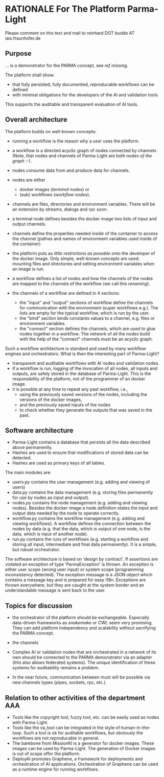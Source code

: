 # RATIONALE For The Platform Parma-Light

Please comment on this text and mail to reinhard DOT budde AT iais.fraunhofer.de

## Purpose

... is a demonstrator for the PARMA concept, see _ref missing_.

The platform shall show:

- that fully persisted, fully documented, reproducable workflows can be defined
- with minimal obligations for the developers of the AI and validation tools

This supports the auditable and transparent evaluation of AI tools.

## Overall architecture

The platform builds on well-known concepts:

- running a workflow is the reason why a user uses the platform.
- a workflow is a directed acyclic graph of nodes connected by channels (Note, that nodes and channels of Parma-Light are both _nodes of the graph_ :-).
- nodes consume data from and produce data for channels.
- nodes are either
  - docker images (_terminal nodes_) or
  - (sub) workflows (_workflow nodes_).
- channels are files, directories and environment variables. There will be an extension by streams, dialogs and rpc soon.

- a terminal node defines besides the docker image two lists of input and output channels.
- channels define the properties needed _inside_ of the container to access the channel (pathes and names of environment variables
  used inside of the container)
- the platform puts as _little restrictions as possible_ onto the developer of the docker image. Only simple, well-known concepts are used:
  mounting files and directories and setting environment variables when an image is run.
  
- a workflow defines a list of nodes and how the channels of the nodes are mapped to the channels of the workflow (we call this _renaming_).
- the channels of a workflow are defined in 4 sections:
  - the "input" and "output" sections of workflow define the channels for communication with the environment (super workflows e.g.). The lists are empty for the typical workflow, which is run by the user.
  - the "bind" section binds constants values to a channel, e.g. files or environment variables.
  - the "connect" section defines the channels, which are used to glue nodes together in a workflow. The network of all the nodes build with the help of the "connect" channels must be an acyclic graph.

Such a workflow architecture is standard and used by many workflow engines and orchestrators. What is then the interesting part of Parma-Light?

- transparent and auditable workflows with AI nodes and validation nodes.
- if a workflow is run, logging of the invocation of all nodes, all inputs and outputs, are safely stored in the database of Parma-Light.
  This is the responsibility of the platform, not of the programmer of an docker image.
- it is possible at any time to repeat any past workflow, i.e.,
  - using the previously saved versions of the nodes, including the versions of the docker images,
  - and the previously saved inputs of the nodes
  - to check whether they generate the outputs that was saved in the past.

## Software architecture

- Parma-Light contains a database that persists all the data described above permanently.
- Hashes are used to ensure that modifications of stored data can be detected.
- Hashes are used as primary keys of all tables.

The main modules are:

- users.py contains the user management (e.g. adding and viewing of users)
- data.py contains the data management (e.g. storing files permanently for use by nodes as input and output).
- nodes.py contains the node management (e.g. adding and viewing nodes). Besides the docker image a node definition states the input
  and output data needed by the node to operate correctly.
- workflow.py contains the workflow management (e.g. adding and viewing workflows). A workflow defines the connection between the nodes by data (e.g. that the data, which is output of one node, is the data, which is input of another node).
- run.py contains the runs of workflows (e.g. starting a workflow and storing all input, intermediate and final data permanently). It is a simple, but robust orchestrator.

The software architecture is based on 'design by contract'. If assertions are violated an exception of type 'ParmaException' is thrown.
An exception is either user scope (wrong user input) or system scope (programming inconsistency detected). The exception message is a JSON object
which contains a message key and is prepared for easy i18n. Exceptions are thrown everywhere, but they are caught at the system border and an understandable message is
sent back to the user.

## Topics for discussion

- the orchestrator of the platform should be exchangeable. Especially data-driven frameworks as _snakemake_ or _CWL_ seem very promising. They can add platform independency and scalability without sacrifying the PARMA concept.

- the channels

- Complex AI or validation nodes that are orchestrated in a network of its own should be
  connected to the PARMA demonstrator via an adapter (this also allows federated systems). The unique identification of these systems for auditability remains a
  problem.
  
- In the near future, communication between must will be possible via new channels types
  (pipes, sockets, rpc, etc.).

## Relation to other activities of the department AAA

- Tools like the copyright tool, fuzzy tool, etc. can be easily used as nodes with Parma-Light.
- Tools like the va_tool can be integrated in the style of human-in-the-loop. Such a tool is ok for auditable workflows, but obviously the workflows are not reproducable in general.
- The barebone from MissionKI is a generator for docker images. These images can be used by Parma-Light. The generation of Docker images is out of scope offor the platform.
- DeployAI promotes Graphene, a framework for deployments and orchestration of AI applications. Orchestration of Graphene can be used as a runtime engine for running workflows.
